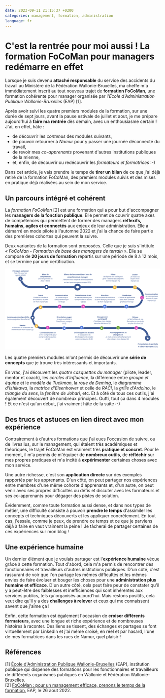 ```yaml
---
date: 2023-09-11 21:15:37 +0200
categories: management, formation, administration
language: fr
---
```


# C'est la rentrée pour moi aussi ! La formation FoCoMan pour managers redémarre en effet

Lorsque je suis devenu **attaché responsable** du service des accidents du travail au Ministère de la Fédération Wallonie-Bruxelles, ma cheffe m'a immédiatement inscrit au tout nouveau trajet de **formation FoCoMan**, une formation cohérente pour manager organisée par l'_École d'Administration Publique Wallonie-Bruxelles_ (EAP) [1].

Après avoir suivi les quatre premiers modules de la formation, sur une durée de sept jours, avant la pause estivale de juillet et aout, je me prépare aujourd'hui à **faire ma rentrée** dès demain, avec un enthousiasme certain ! J'ai, en effet, hâte :
- de découvrir les _contenus_ des modules suivants,
- de pouvoir retourner à _Namur_ pour y passer une journée déconnecté du travail,
- de revoir mes _co-apprenants_ provenant d'autres institutions publiques de la mienne,
- et, enfin, de découvrir ou redécouvrir les _formateurs et formatrices_ :-)

Dans cet article, je vais prendre le temps de **tirer un bilan** de ce que j'ai déjà retiré de la formation FoCoMan, des premiers modules suivis et des mises en pratique déjà réalisées au sein de mon service.

## Un parcours intégré et cohérent

La _formation FoCoMan_ [2] est une formation qui a pour but d'accompagner les **managers de la fonction publique**. Elle permet de couvrir quatre axes de compétences qui permettent de former des managers **réflexifs, humains, agiles et connectés** aux enjeux de leur administration. Elle a démarré en mode pilote à l'automne 2022 et j'ai la chance de faire partie des premières cohortes qui peuvent la suivre.

Deux variantes de la formation sont proposées. Celle que je suis s'intitule _« FoCoMan - Formation de base des managers de terrain »_. Elle se compose de **20 jours de formation** répartis sur une période de 8 à 12 mois, et se termine par une certification.

[![Trajet FoCoMan - Managers de terrain](./FoCoMan-trajet.png)](https://view.genial.ly/63526058e0b149001430442b)

Les quatre premiers modules m'ont permis de découvrir une **série de concepts** que je trouve très intéressants et importants.

En vrac, j'ai découvert les _quatre casquettes du manager_ (pilote, leader, mentor et coach), les _cercles d'influence_, la différence entre _groupe et équipe_ et le _modèle de Tuckman_, la _roue de Deming_, le _diagramme d'Ishikawa_, la _matrice d'Eisenhower_ et celle de _RACI_, la _grille d'Ardoino_, le _triangle du sens_, la _fenêtre de Johari_, etc. Et à côté de tous ces outils, j'ai également découvert de nombreux principes. Oufti, tout ça dans 4 modules ! Et ce n'est qu'un début, j'ai vraiment hâte de la suite :-)

## Des trucs et astuces en lien direct avec mon expérience

Contrairement à d'autres formations que j'ai eues l'occasion de suivre, ou de livres lus, sur le management, qui étaient très académiques et théoriques, le trajet FoCoMan est vraiment très **pratique et concret**. Pour le moment, il m'a permis de m'équiper de **nombreux outils**, de **réfléchir** sur mes propres pratiques et m'a incité à **expérimenter** certaines choses avec mon service.

Une autre richesse, c'est son **application directe** sur des exemples rapportés par les apprenants. D'un côté, on peut partager nos expériences entre membres d'une même cohorte d'apprenants et, d'un autre, on peut venir avec ses propres difficultés ou défis et discuter avec les formateurs et ses co-apprenants pour dégager des pistes de solution.

Évidemment, comme toute formation aussi dense, et dans nos types de métier, une difficulté consiste à pouvoir **prendre le temps** d'assimiler les concepts et techniques découverts et les appliquer concrètement. En tout cas, j'essaie, comme je peux, de prendre ce temps et ce que je parviens déjà à faire en vaut vraiment la peine ! Je tâcherai de partager certaines de ces expériences sur mon blog !

## Une expérience humaine

Un dernier élément que je voulais partager est l'**expérience humaine** vécue grâce à cette formation. Tout d'abord, cela m'a permis de rencontrer des fonctionnaires et travailleurs d'autres institutions publiques. D'un côté, c'est rassurant de voir que l'on partage les mêmes difficultés et les mêmes envies de faire évoluer et bouger les choses pour une **administration plus humaine et efficace**. D'un autre côté, cela peut faire peur de constater qu'il y a peut-être des faiblesses et inefficiences qui sont inhérentes aux services publics, tels qu'organisés aujourd'hui. Mais restons positifs, cela veut dire qu'il y a des **challenges à relever** et ceux qui me connaissent savent que j'aime ça !

Enfin, cette formation est également l'occasion de **croiser différents formateurs**, avec une longue et riche expérience et de nombreuses histoires à raconter. Des liens se tissent, des échanges et partages se font virtuellement par LinkedIn et j'ai même croisé, en réel et par hasard, l'une de mes formatrices dans les rues de Namur, quel plaisir !

## Références

[1] [École d'Administration Publique Wallonie-Bruxelles](https://www.eap-wb.be) (EAP), institution publique qui dispense des formations pour les fonctionnaires et travailleurs de différents organismes publiques en Wallonie et Fédération Wallonie-Bruxelles.  
[2] [FoCoMan : pour un management efficace, prenons le temps de la formation](https://lebulletin.eap-wb.be/management/focoman-management-vertueux-formation), EAP, le 26 aout 2022.

